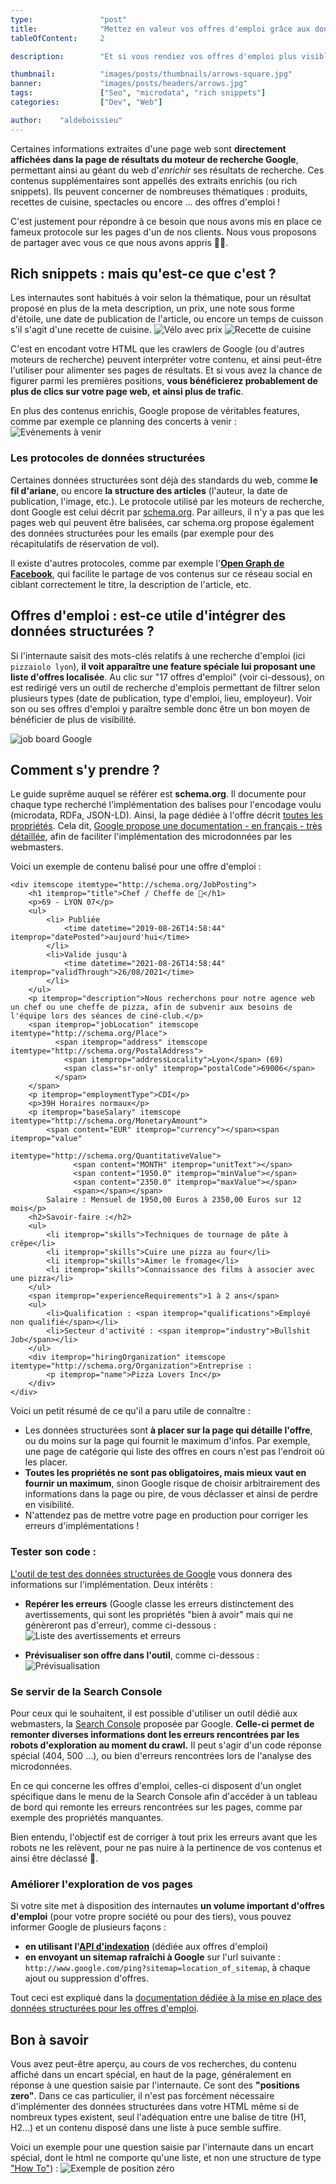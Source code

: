 ```yaml
---
type:               "post"
title:              "Mettez en valeur vos offres d'emploi grâce aux données structurées"
tableOfContent:     2

description:        "Et si vous rendiez vos offres d'emploi plus visibles dans les pages de résultats des moteurs de recherche grâce aux données structurées ? "

thumbnail:          "images/posts/thumbnails/arrows-square.jpg"
banner:             "images/posts/headers/arrows.jpg"
tags:               ["Seo", "microdata", "rich snippets"]
categories:         ["Dev", "Web"]

author:    "aldeboissieu"
---
```

Certaines informations extraites d'une page web sont **directement affichées dans la page de résultats du moteur de recherche Google**, permettant ainsi au géant du web d'*enrichir* ses résultats de recherche. Ces contenus supplémentaires sont appellés des extraits enrichis (ou rich snippets). Ils peuvent concerner de nombreuses thématiques : produits, recettes de cuisine, spectacles ou encore … des offres d'emploi !

C'est justement pour répondre à ce besoin que nous avons mis en place ce fameux protocole sur les pages d'un de nos clients. Nous vous proposons de partager avec vous ce que nous avons appris 🌟🤓.

## Rich snippets : mais qu'est-ce que c'est ?

Les internautes sont habitués à voir selon la thématique, pour un résultat proposé en plus de la meta description, un prix, une note sous forme d'étoile, une date de publication de l'article, ou encore un temps de cuisson s'il s'agit d'une recette de cuisine.
![Vélo avec prix](images/posts/2019/microdata-offers/produit-prix.png)
![Recette de cuisine](images/posts/2019/microdata-offers/rich-snippet-recipe.png)

C'est en encodant votre HTML que les crawlers de Google (ou d'autres moteurs de recherche) peuvent interpréter votre contenu, et ainsi peut-être l'utiliser pour alimenter ses pages de résultats. Et si vous avez la chance de figurer parmi les premières positions, **vous bénéficierez probablement de plus de clics sur votre page web, et ainsi plus de trafic**.

En plus des contenus enrichis, Google propose de véritables features, comme par exemple ce planning des concerts à venir :
![Evènements à venir](images/posts/2019/microdata-offers/position-zero-concert.png)

### Les protocoles de données structurées

Certaines données structurées sont déjà des standards du web, comme **le fil d'ariane**, ou encore **la structure des articles** (l'auteur, la date de publication, l'image, etc.). Le protocole utilisé par les moteurs de recherche, dont Google est celui décrit par [schema.org](https://schema.org/). Par ailleurs, il n'y a pas que les pages web qui peuvent être balisées, car schema.org propose également des données structurées pour les emails (par exemple pour des récapitulatifs de réservation de vol).

Il existe d'autres protocoles, comme par exemple l'[**Open Graph de Facebook**](https://developers.facebook.com/docs/sharing/webmasters?locale=fr_FR), qui facilite le partage de vos contenus sur ce réseau social en ciblant correctement le titre, la description de l'article, etc.

## Offres d'emploi : est-ce utile d'intégrer des données structurées ?

Si l'internaute saisit des mots-clés relatifs à une recherche d'emploi (ici `pizzaiolo lyon`), **il voit apparaître une feature spéciale lui proposant une liste d'offres localisée**. Au clic sur "17 offres d'emploi" (voir ci-dessous), on est redirigé vers un outil de recherche d'emplois permettant de filtrer selon plusieurs types (date de publication, type d'emploi, lieu, employeur). Voir son ou ses offres d'emploi y paraître semble donc être un bon moyen de bénéficier de plus de visibilité.

![job board Google](images/posts/2019/microdata-offers/offer-rich-snippets.png)

## Comment s'y prendre ?

Le guide suprême auquel se référer est **schema.org**. Il documente pour chaque type recherché l'implémentation des balises pour l'encodage voulu (microdata, RDFa, JSON-LD). Ainsi, la page dédiée à l'offre décrit [toutes les propriétés](https://schema.org/Offer). Cela dit, [Google propose une documentation - en français - très détaillée](https://developers.google.com/search/docs/data-types/job-posting), afin de faciliter l'implémentation des microdonnées par les webmasters.

Voici un exemple de contenu balisé pour une offre d'emploi :

```
<div itemscope itemtype="http://schema.org/JobPosting">
    <h1 itemprop="title">Chef / Cheffe de 🍕</h1>
    <p>69 - LYON 07</p>
    <ul>
        <li> Publiée
            <time datetime="2019-08-26T14:58:44" itemprop="datePosted">aujourd'hui</time>
        </li>
        <li>Valide jusqu'à
            <time datetime="2021-08-26T14:58:44" itemprop="validThrough">26/08/2021</time>
        </li>
    </ul>
    <p itemprop="description">Nous recherchons pour notre agence web un chef ou une cheffe de pizza, afin de subvenir aux besoins de l'équipe lors des séances de ciné-club.</p>
    <span itemprop="jobLocation" itemscope itemtype="http://schema.org/Place">
          <span itemprop="address" itemscope itemtype="http://schema.org/PostalAddress">
            <span itemprop="addressLocality">Lyon</span> (69)
            <span class="sr-only" itemprop="postalCode">69006</span>
          </span>
    </span>
    <p itemprop="employmentType">CDI</p>
    <p>39H Horaires normaux</p>
    <p itemprop="baseSalary" itemscope itemtype="http://schema.org/MonetaryAmount">
        <span content="EUR" itemprop="currency"></span><span itemprop="value"
                                                             itemtype="http://schema.org/QuantitativeValue">
              <span content="MONTH" itemprop="unitText"></span>
              <span content="1950.0" itemprop="minValue"></span>
              <span content="2350.0" itemprop="maxValue"></span>
              <span></span></span>
        Salaire : Mensuel de 1950,00 Euros à 2350,00 Euros sur 12 mois</p>
    <h2>Savoir-faire :</h2>
    <ul>
        <li itemprop="skills">Techniques de tournage de pâte à crêpe</li>
        <li itemprop="skills">Cuire une pizza au four</li>
        <li itemprop="skills">Aimer le fromage</li>
        <li itemprop="skills">Connaissance des films à associer avec une pizza</li>
    </ul>
    <span itemprop="experienceRequirements">1 à 2 ans</span>
    <ul>
        <li>Qualification : <span itemprop="qualifications">Employé non qualifié</span></li>
        <li>Secteur d'activité : <span itemprop="industry">Bullshit Job</span></li>
    </ul>
    <div itemprop="hiringOrganization" itemscope itemtype="http://schema.org/Organization">Entreprise :
        <p itemprop="name">Pizza Lovers Inc</p>
    </div>
</div>
```

Voici un petit résumé de ce qu'il a paru utile de connaître :

- Les données structurées sont **à placer sur la page qui détaille l'offre**, ou du moins sur la page qui fournit le maximum d'infos. Par exemple, une page de catégorie qui liste des offres en cours n'est pas l'endroit où les placer.
- **Toutes les propriétés ne sont pas obligatoires, mais mieux vaut en fournir un maximum**, sinon Google risque de choisir arbitrairement des informations dans la page ou pire, de vous déclasser et ainsi de perdre en visibilité.
- N'attendez pas de mettre votre page en production pour corriger les erreurs d'implémentations !

### Tester son code :

[L'outil de test des données structurées de Google](https://search.google.com/structured-data/testing-tool/u/0/) vous donnera des informations sur l'implémentation.
Deux intérêts :

- **Repérer les erreurs** (Google classe les erreurs distinctement des avertissements, qui sont les propriétés "bien à avoir" mais qui ne génèreront pas d'erreur), comme ci-dessous :
![Liste des avertissements et erreurs](images/posts/2019/microdata-offers/test-microdata.png)

- **Prévisualiser son offre dans l'outil**, comme ci-dessous :
![Prévisualisation](images/posts/2019/microdata-offers/preview.png)

### Se servir de la Search Console

Pour ceux qui le souhaitent, il est possible d'utiliser un outil dédié aux webmasters, la [Search Console](https://search.google.com/search-console/about?hl=fr) proposée par Google. **Celle-ci permet de remonter diverses informations dont les erreurs rencontrées par les robots d'exploration au moment du crawl.** Il peut s'agir d'un code réponse spécial (404, 500 ...), ou bien d'erreurs rencontrées lors de l'analyse des microdonnées.

En ce qui concerne les offres d'emploi, celles-ci disposent d'un onglet spécifique dans le menu de la Search Console afin d'accéder à un tableau de bord qui remonte les erreurs rencontrées sur les pages, comme par exemple des propriétés manquantes.

Bien entendu, l'objectif est de corriger à tout prix les erreurs avant que les robots ne les relèvent, pour ne pas nuire à la pertinence de vos contenus et ainsi être déclassé 🤖.

### Améliorer l'exploration de vos pages

Si votre site met à disposition des internautes **un volume important d'offres d'emploi** (pour votre propre société ou pour des tiers), vous pouvez informer Google de plusieurs façons :

- **en utilisant l'[API d'indexation](https://developers.google.com/search/apis/indexing-api/v3/quickstart)** (dédiée aux offres d'emploi)
- **en envoyant un sitemap rafraîchi à Google** sur l'url suivante : `http://www.google.com/ping?sitemap=location_of_sitemap`, à chaque ajout ou suppression d'offres.

Tout ceci est expliqué dans la [documentation dédiée à la mise en place des données structurées pour les offres d'emploi](https://developers.google.com/search/docs/data-types/job-posting).

## Bon à savoir

Vous avez peut-être aperçu, au cours de vos recherches, du contenu affiché dans un encart spécial, en haut de la page, généralement en réponse à une question saisie par l'internaute. Ce sont des **"positions zero"**.
Dans ce cas particulier, il n'est pas forcément nécessaire d'implémenter des données structurées dans votre HTML même si de nombreux types existent, seul l'adéquation entre une balise de titre (H1, H2...) et un contenu disposé dans une liste à puce semble suffire.

Voici un exemple pour une question saisie par l'internaute dans un encart spécial, dont le html ne comporte qu'une liste, et non une structure de type ["How To"](https://developers.google.com/search/docs/data-types/how-to?hl=fr)) :
![Exemple de position zéro](images/posts/2019/microdata-offers/tuer-son-sim.png)

